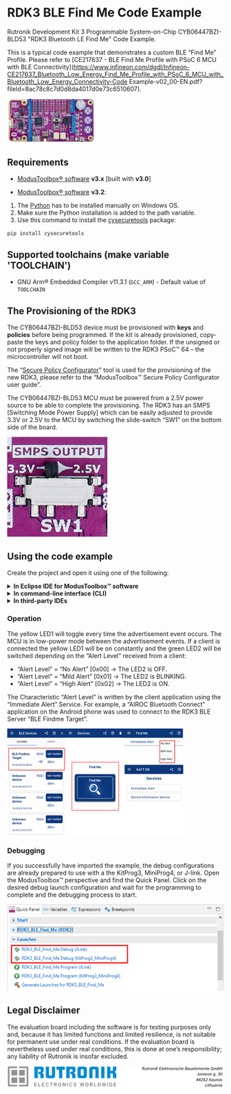 # RDK3 BLE Find Me Code Example

Rutronik Development Kit 3 Programmable System-on-Chip CYB06447BZI-BLD53 "RDK3  Bluetooth LE Find Me" Code Example. 

This is a typical code example that demonstrates a custom BLE “Find Me” Profile. Please refer to [CE217637 - BLE Find Me Profile with PSoC 6 MCU with BLE Connectivity](https://www.infineon.com/dgdl/Infineon-CE217637_Bluetooth_Low_Energy_Find_Me_Profile_with_PSoC_6_MCU_with_Bluetooth_Low_Energy_Connectivity-Code Example-v02_00-EN.pdf?fileId=8ac78c8c7d0d8da4017d0e73c6510607). 

 <img src="images/rdk3_top.jpg" style="zoom:20%;" />

## Requirements

- [ModusToolbox® software](https://www.infineon.com/cms/en/design-support/tools/sdk/modustoolbox-software/) **v3.x** [built with **v3.0**]

- [ModusToolbox® software](https://www.infineon.com/cms/en/design-support/tools/sdk/modustoolbox-software/) **v3.2**: 

1. The [Python](https://www.python.org/) has to be installed manually on Windows OS.
2. Make sure the Python installation is added to the path variable. 
3. Use this command to install the [cysecuretools](https://pypi.org/project/cysecuretools/) package:

```
pip install cysecuretools
```

## Supported toolchains (make variable 'TOOLCHAIN')

- GNU Arm&reg; Embedded Compiler v11.3.1 (`GCC_ARM`) - Default value of `TOOLCHAIN`

## The Provisioning of the RDK3

The CYB06447BZI-BLD53 device must be provisioned with **keys** and **policies** before being programmed. If the kit is already provisioned, copy-paste the keys and policy folder to the application folder. If the unsigned or not properly signed image will be written to the RDK3 PSoC™ 64 – the microcontroller will not boot. 

The “[Secure Policy Configurator](https://www.infineon.com/dgdl/Infineon-ModusToolbox_Secure_Policy_Configurator_1.30_User_Guide-UserManual-v01_00-EN.pdf?fileId=8ac78c8c8386267f0183a960762a5977)” tool is used for the provisioning of the new RDK3, please refer to the “ModusToolbox™ Secure Policy Configurator user guide”. 

The CYB06447BZI-BLD53 MCU must be powered from a 2.5V power source to be able to complete the provisioning. The RDK3 has an SMPS [Switching Mode Power Supply] which can be easily adjusted to provide 3.3V or 2.5V to the MCU by switching the slide-switch “SW1” on the bottom side of the board. 

<img src="images/voltage_switch.jpg" style="zoom:50%;" />

## Using the code example

Create the project and open it using one of the following:

<details><summary><b>In Eclipse IDE for ModusToolbox&trade; software</b></summary>



1. Click the **New Application** link in the **Quick Panel** (or, use **File** > **New** > **ModusToolbox&trade; Application**). This launches the [Project Creator](https://www.infineon.com/ModusToolboxProjectCreator) tool.

2. Pick a kit supported by the code example from the list shown in the **Project Creator - Choose Board Support Package (BSP)** dialog.

   When you select a supported kit, the example is reconfigured automatically to work with the kit. To work with a different supported kit later, use the [Library Manager](https://www.infineon.com/ModusToolboxLibraryManager) to choose the BSP for the supported kit. You can use the Library Manager to select or update the BSP and firmware libraries used in this application. To access the Library Manager, click the link from the **Quick Panel**.

   You can also just start the application creation process again and select a different kit.

   If you want to use the application for a kit not listed here, you may need to update the source files. If the kit does not have the required resources, the application may not work.

3. In the **Project Creator - Select Application** dialog, choose the example by enabling the checkbox.

4. (Optional) Change the suggested **New Application Name**.

5. The **Application(s) Root Path** defaults to the Eclipse workspace which is usually the desired location for the application. If you want to store the application in a different location, you can change the *Application(s) Root Path* value. Applications that share libraries should be in the same root path.

6. Click **Create** to complete the application creation process.

For more details, see the [Eclipse IDE for ModusToolbox&trade; software user guide](https://www.infineon.com/MTBEclipseIDEUserGuide) (locally available at *{ModusToolbox&trade; software install directory}/docs_{version}/mt_ide_user_guide.pdf*).

</details>

<details><summary><b>In command-line interface (CLI)</b></summary>



ModusToolbox&trade; software provides the Project Creator as both a GUI tool and the command line tool, "project-creator-cli". The CLI tool can be used to create applications from a CLI terminal or from within batch files or shell scripts. This tool is available in the *{ModusToolbox&trade; software install directory}/tools_{version}/project-creator/* directory.

Use a CLI terminal to invoke the "project-creator-cli" tool. On Windows, use the command line "modus-shell" program provided in the ModusToolbox&trade; software installation instead of a standard Windows command-line application. This shell provides access to all ModusToolbox&trade; software tools. You can access it by typing `modus-shell` in the search box in the Windows menu. In Linux and macOS, you can use any terminal application.

The "project-creator-cli" tool has the following arguments:

| Argument          | Description                                                  | Required/optional |
| ----------------- | ------------------------------------------------------------ | ----------------- |
| `--board-id`      | Defined in the `<id>` field of the [BSP](https://github.com/Infineon?q=bsp-manifest&type=&language=&sort=) manifest | Required          |
| `--app-id`        | Defined in the `<id>` field of the [CE](https://github.com/Infineon?q=ce-manifest&type=&language=&sort=) manifest | Required          |
| `--target-dir`    | Specify the directory in which the application is to be created if you prefer not to use the default current working directory | Optional          |
| `--user-app-name` | Specify the name of the application if you prefer to have a name other than the example's default name | Optional          |

<br />

The following example clones the "[Hello world](https://github.com/Infineon/mtb-example-hal-hello-world)" application with the desired name "MyHelloWorld" configured for the *CY8CPROTO-062-4343W* BSP into the specified working directory, *C:/mtb_projects*:

   ```
   project-creator-cli --board-id CY8CPROTO-062-4343W --app-id mtb-example-hal-hello-world --user-app-name MyHelloWorld --target-dir "C:/mtb_projects"
   ```

**Note:** The project-creator-cli tool uses the `git clone` and `make getlibs` commands to fetch the repository and import the required libraries. For details, see the "Project creator tools" section of the [ModusToolbox&trade; software user guide](https://www.infineon.com/ModusToolboxUserGuide) (locally available at *{ModusToolbox&trade; software install directory}/docs_{version}/mtb_user_guide.pdf*).

To work with a different supported kit later, use the [Library Manager](https://www.infineon.com/ModusToolboxLibraryManager) to choose the BSP for the supported kit. You can invoke the Library Manager GUI tool from the terminal using `make modlibs` command or use the Library Manager CLI tool "library-manager-cli" to change the BSP.

The "library-manager-cli" tool has the following arguments:

| Argument             | Description                                                  | Required/optional |
| -------------------- | ------------------------------------------------------------ | ----------------- |
| `--add-bsp-name`     | Name of the BSP that should be added to the application      | Required          |
| `--set-active-bsp`   | Name of the BSP that should be as active BSP for the application | Required          |
| `--add-bsp-version`  | Specify the version of the BSP that should be added to the application if you do not wish to use the latest from manifest | Optional          |
| `--add-bsp-location` | Specify the location of the BSP (local/shared) if you prefer to add the BSP in a shared path | Optional          |

<br />

Following example adds the CY8CPROTO-062-4343W BSP to the already created application and makes it the active BSP for the app:

   ```
   library-manager-cli --project "C:/mtb_projects/MyHelloWorld" --add-bsp-name CY8CPROTO-062-4343W --add-bsp-version "latest-v4.X" --add-bsp-location "local"

   library-manager-cli --project "C:/mtb_projects/MyHelloWorld" --set-active-bsp APP_CY8CPROTO-062-4343W
   ```

</details>

<details><summary><b>In third-party IDEs</b></summary>



Use one of the following options:

- **Use the standalone [Project Creator](https://www.infineon.com/ModusToolboxProjectCreator) tool:**

  1. Launch Project Creator from the Windows Start menu or from *{ModusToolbox&trade; software install directory}/tools_{version}/project-creator/project-creator.exe*.

  2. In the initial **Choose Board Support Package** screen, select the BSP, and click **Next**.

  3. In the **Select Application** screen, select the appropriate IDE from the **Target IDE** drop-down menu.

  4. Click **Create** and follow the instructions printed in the bottom pane to import or open the exported project in the respective IDE.

<br />

- **Use command-line interface (CLI):**

  1. Follow the instructions from the **In command-line interface (CLI)** section to create the application.

  2. Export the application to a supported IDE using the `make <ide>` command.

  3. Follow the instructions displayed in the terminal to create or import the application as an IDE project.

For a list of supported IDEs and more details, see the "Exporting to IDEs" section of the [ModusToolbox&trade; software user guide](https://www.infineon.com/ModusToolboxUserGuide) (locally available at *{ModusToolbox&trade; software install directory}/docs_{version}/mtb_user_guide.pdf*).

</details>

### Operation

The yellow LED1 will toggle every time the advertisement event occurs. The MCU is in low-power mode between the advertisement events. If a client is connected the yellow LED1 will be on constantly and the green LED2 will be switched depending on the “Alert Level” received from a client:

- “Alert Level” = “No Alert” [0x00] → The LED2 is OFF.
- “Alert Level” = “Mild Alert” [0x01] → The LED2 is BLINKING.
- “Alert Level” = “High Alert” [0x02] → The LED2 is ON.

The Characteristic “Alert Level” is written by the client application using the “Immediate Alert” Service. For example, a “AIROC Bluetooth Connect” application on the Android phone was used to connect to the RDK3 BLE Server “BLE Findme Target”.

<img src="images/cysmart.png" style="zoom:40%;" />

### Debugging

If you successfully have imported the example, the debug configurations are already prepared to use with a the KitProg3, MiniProg4, or J-link. Open the ModusToolbox™ perspective and find the Quick Panel. Click on the desired debug launch configuration and wait for the programming to complete and the debugging process to start.

<img src="images/debug_start.png" style="zoom:100%;" />

## Legal Disclaimer

The evaluation board including the software is for testing purposes only and, because it has limited functions and limited resilience, is not suitable for permanent use under real conditions. If the evaluation board is nevertheless used under real conditions, this is done at one’s responsibility; any liability of Rutronik is insofar excluded. 

<img src="images/rutronik_origin_kaunas.png" style="zoom:50%;" />



